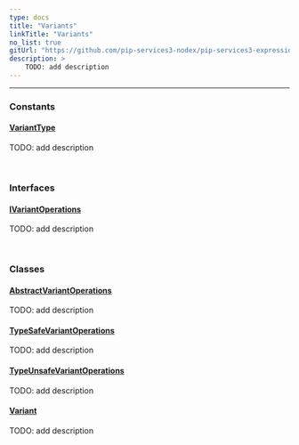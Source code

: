 ```yaml
---
type: docs
title: "Variants"
linkTitle: "Variants"
no_list: true
gitUrl: "https://github.com/pip-services3-nodex/pip-services3-expressions-nodex"
description: >
    TODO: add description
---
```

---
<div class="module-body"> 

### Constants

#### [VariantType](variant_type)
TODO: add description

<br>

### Interfaces

#### [IVariantOperations](ivariant_operations)
TODO: add description

<br>

### Classes

#### [AbstractVariantOperations](abstract_variant_operations)
TODO: add description

#### [TypeSafeVariantOperations](type_safe_variant_operations)
TODO: add description

#### [TypeUnsafeVariantOperations](type_unsafe_variant_operations)
TODO: add description

#### [Variant](variant)
TODO: add description

</div>

